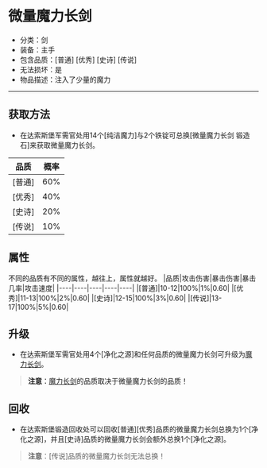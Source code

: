 # 微量魔力长剑
* 分类：剑
* 装备：主手
* 包含品质：[普通] [优秀] [史诗] [传说]
* 无法损坏：是
* 物品描述：注入了少量的魔力
---
## 获取方法
* 在达索斯堡军需官处用14个[纯洁魔力]与2个铁锭可总换[微量魔力长剑 锻造石]来获取微量魔力长剑。

|品质|概率|
|----|----|
|[普通]|60%|
|[优秀]|40%|
|[史诗]|20%|
|[传说]|10%|
## 属性
不同的品质有不同的属性，越往上，属性就越好。
|品质|攻击伤害|暴击伤害|暴击几率|攻击速度|
|----|----|----|----|----|
|[普通]|10-12|100%|1%|0.60|
|[优秀]|11-13|100%|2%|0.60|
|[史诗]|12-15|100%|3%|0.60|
|[传说]|13-17|100%|5%|0.60|
## 升级
* 在达索斯堡军需官处用4个[净化之源]和任何品质的微量魔力长剑可升级为<a href="https://github.com/LeafletXD/Minecraft-Yuanchu-Server-Wiki/blob/main/Wiki/RPG%E9%81%93%E5%85%B7/%E8%BF%91%E6%88%98%E6%AD%A6%E5%99%A8/%E5%89%91/%E9%AD%94%E5%8A%9B%E9%95%BF%E5%89%91.md">魔力长剑<a/>。
>**注意**：<a href="https://github.com/LeafletXD/Minecraft-Yuanchu-Server-Wiki/blob/main/Wiki/RPG%E9%81%93%E5%85%B7/%E8%BF%91%E6%88%98%E6%AD%A6%E5%99%A8/%E5%89%91/%E9%AD%94%E5%8A%9B%E9%95%BF%E5%89%91.md">魔力长剑<a/>的品质取决于微量魔力长剑的品质！
## 回收
* 在达索斯堡锻造回收处可以回收[普通][优秀]品质的微量魔力长剑总换为1个[净化之源]，并且[史诗]品质的微量魔力长剑会额外总换1个[净化之源]。
>**注意**：[传说]品质的微量魔力长剑无法总换！
